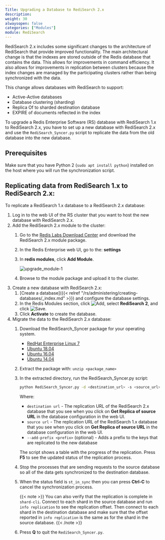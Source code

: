 ```yaml
---
Title: Upgrading a Database to RediSearch 2.x
description:
weight: 30
alwaysopen: false
categories: ["Modules"]
module: RediSearch
---
```

RediSearch 2.x includes some significant changes to the architecture of RediSearch that provide improved functionality.
The main architectural change is that the indexes are stored outside of the Redis database that contains the data.
This allows for improvements in command efficiency.
It also allows for improvements in replication between clusters because the index changes are managed by the participating clusters rather than being synchronized with the data.

This change allows databases with RediSearch to support:

- Active-Active databases
- Database clustering (sharding)
- Replica Of to sharded destination database
- EXPIRE of documents reflected in the index

To upgrade a Redis Enterprise Software (RS) database with RediSearch 1.x to RediSearch 2.x, you have to set up a new database with RediSearch 2.x and use the `RediSearch_Syncer.py` script to replicate the data from the old database into the new database.

## Prerequisites

Make sure that you have Python 2 (`sudo apt install python`) installed on the host where you will run the synchronization script.

## Replicating data from RediSearch 1.x to RediSearch 2.x:

To replicate a RediSearch 1.x database to a RediSearch 2.x database:

1. Log in to the web UI of the RS cluster that you want to host the new database with RediSearch 2.x.
1. Add the RediSearch 2.x module to the cluster:
    1. Go to the [Redis Labs Download Center](https://redislabs.com/download-center/modules/) and download the RediSearch 2.x module package.
    1. In the Redis Enterprise web UI, go to the: **settings**
    1. In **redis modules**, click **Add Module**.

       ![upgrade_module-1](/images/rs/upgrade_module-1.png?width=1600&height=956)

    1. Browse to the module package and upload it to the cluster.
1. Create a new database with RediSearch 2.x:
    1. [Create a database]({{< relref "/rs/administering/creating-databases/_index.md" >}}) and configure the database settings.
    1. In the Redis Modules section, click ![Add](/images/rs/icon_add.png#no-click "Add"), select **RediSearch 2**, and click ![Save](/images/rs/icon_save.png#no-click "Save").
    1. Click **Activate** to create the database.
1. Migrate the data to the RediSearch 2.x database:
    1. Download the RediSearch_Syncer package for your operating system.
        - [RedHat Enterprise Linux 7](http://redismodules.s3.amazonaws.com/redisearch/RediSearchSyncer/RediSearchSyncer-rhel7.zip)
        - [Ubuntu 18.04](http://redismodules.s3.amazonaws.com/redisearch/RediSearchSyncer/RediSearchSyncer-bionic.zip)
        - [Ubuntu 16.04](http://redismodules.s3.amazonaws.com/redisearch/RediSearchSyncer/RediSearchSyncer-xenial.zip)
        - [Ubuntu 14.04](http://redismodules.s3.amazonaws.com/redisearch/RediSearchSyncer/RediSearchSyncer-trusty.zip)
    1. Extract the package with: `unzip <package_name>`
    1. In the extracted directory, run the RediSearch_Syncer.py script:

        ```sh
        python RediSearch_Syncer.py -d <destination_url> -s <source_url> [-l] [--add-prefix <prefix>]
        ```

        Where:

        - `destination url` - The replication URL of the RediSearch 2.x database that you see when you click on **Get Replica of source URL** in the database configuration in the web UI.
        - `source url` - The replication URL of the RediSearch 1.x database that you see when you click on **Get Replica of source URL** in the database configuration in the web UI.
        - `--add-prefix <prefix>` (optional) - Adds a prefix to the keys that are replicated to the new database

        The script shows a table with the progress of the replication.
        Press **F5** to see the updated status of the replication process.

    1. Stop the processes that are sending requests to the source database so all of the data gets synchronized to the destination database.
    1. When the status field is `st_in_sync` then you can press **Ctrl-C** to cancel the synchronization process.

        {{< note >}}
        You can also verify that the replication is complete in `shard-cli`. Connect to each shard in the source database and run `info replication` to see the replication offset.
        Then connect to each shard in the destination database and make sure that the offset reported in `info replication` is the same as for the shard in the source database.
        {{< /note >}}

    1. Press **Q** to quit the `RediSearch_Syncer.py`.
